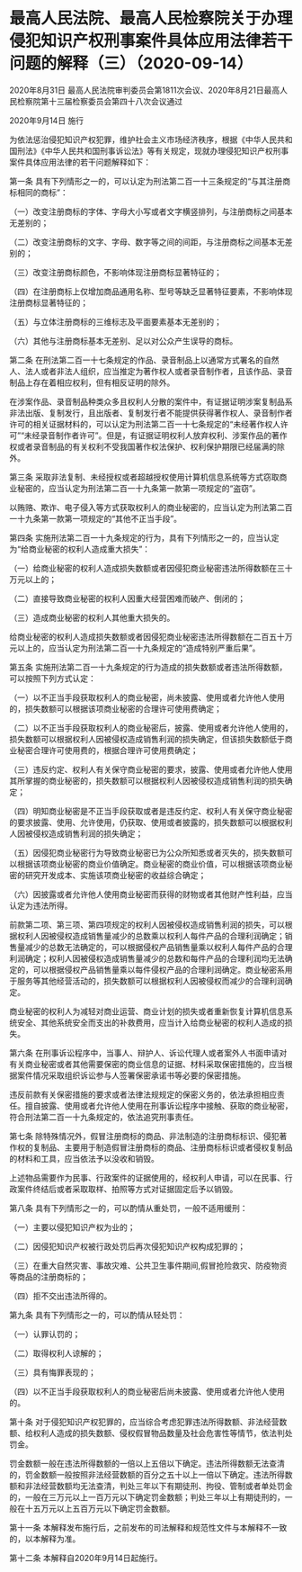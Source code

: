 # 最高人民法院、最高人民检察院关于办理侵犯知识产权刑事案件具体应用法律若干问题的解释（三）（2020-09-14）

2020年8月31日 最高人民法院审判委员会第1811次会议、2020年8月21日最高人民检察院第十三届检察委员会第四十八次会议通过

2020年9月14日 施行

为依法惩治侵犯知识产权犯罪，维护社会主义市场经济秩序，根据《中华人民共和国刑法》《中华人民共和国刑事诉讼法》等有关规定，现就办理侵犯知识产权刑事案件具体应用法律的若干问题解释如下：

第一条 具有下列情形之一的，可以认定为刑法第二百一十三条规定的“与其注册商标相同的商标”：

（一）改变注册商标的字体、字母大小写或者文字横竖排列，与注册商标之间基本无差别的；

（二）改变注册商标的文字、字母、数字等之间的间距，与注册商标之间基本无差别的；

（三）改变注册商标颜色，不影响体现注册商标显著特征的；

（四）在注册商标上仅增加商品通用名称、型号等缺乏显著特征要素，不影响体现注册商标显著特征的；

（五）与立体注册商标的三维标志及平面要素基本无差别的；

（六）其他与注册商标基本无差别、足以对公众产生误导的商标。

第二条 在刑法第二百一十七条规定的作品、录音制品上以通常方式署名的自然人、法人或者非法人组织，应当推定为著作权人或者录音制作者，且该作品、录音制品上存在着相应权利，但有相反证明的除外。

在涉案作品、录音制品种类众多且权利人分散的案件中，有证据证明涉案复制品系非法出版、复制发行，且出版者、复制发行者不能提供获得著作权人、录音制作者许可的相关证据材料的，可以认定为刑法第二百一十七条规定的“未经著作权人许可”“未经录音制作者许可”。但是，有证据证明权利人放弃权利、涉案作品的著作权或者录音制品的有关权利不受我国著作权法保护、权利保护期限已经届满的除外。

第三条 采取非法复制、未经授权或者超越授权使用计算机信息系统等方式窃取商业秘密的，应当认定为刑法第二百一十九条第一款第一项规定的“盗窃”。

以贿赂、欺诈、电子侵入等方式获取权利人的商业秘密的，应当认定为刑法第二百一十九条第一款第一项规定的“其他不正当手段”。

第四条 实施刑法第二百一十九条规定的行为，具有下列情形之一的，应当认定为“给商业秘密的权利人造成重大损失”：

（一）给商业秘密的权利人造成损失数额或者因侵犯商业秘密违法所得数额在三十万元以上的；

（二）直接导致商业秘密的权利人因重大经营困难而破产、倒闭的；

（三）造成商业秘密的权利人其他重大损失的。

给商业秘密的权利人造成损失数额或者因侵犯商业秘密违法所得数额在二百五十万元以上的，应当认定为刑法第二百一十九条规定的“造成特别严重后果”。

第五条 实施刑法第二百一十九条规定的行为造成的损失数额或者违法所得数额，可以按照下列方式认定：

（一）以不正当手段获取权利人的商业秘密，尚未披露、使用或者允许他人使用的，损失数额可以根据该项商业秘密的合理许可使用费确定；

（二）以不正当手段获取权利人的商业秘密后，披露、使用或者允许他人使用的，损失数额可以根据权利人因被侵权造成销售利润的损失确定，但该损失数额低于商业秘密合理许可使用费的，根据合理许可使用费确定；

（三）违反约定、权利人有关保守商业秘密的要求，披露、使用或者允许他人使用其所掌握的商业秘密的，损失数额可以根据权利人因被侵权造成销售利润的损失确定；

（四）明知商业秘密是不正当手段获取或者是违反约定、权利人有关保守商业秘密的要求披露、使用、允许使用，仍获取、使用或者披露的，损失数额可以根据权利人因被侵权造成销售利润的损失确定；

（五）因侵犯商业秘密行为导致商业秘密已为公众所知悉或者灭失的，损失数额可以根据该项商业秘密的商业价值确定。商业秘密的商业价值，可以根据该项商业秘密的研究开发成本、实施该项商业秘密的收益综合确定；

（六）因披露或者允许他人使用商业秘密而获得的财物或者其他财产性利益，应当认定为违法所得。

前款第二项、第三项、第四项规定的权利人因被侵权造成销售利润的损失，可以根据权利人因被侵权造成销售量减少的总数乘以权利人每件产品的合理利润确定；销售量减少的总数无法确定的，可以根据侵权产品销售量乘以权利人每件产品的合理利润确定；权利人因被侵权造成销售量减少的总数和每件产品的合理利润均无法确定的，可以根据侵权产品销售量乘以每件侵权产品的合理利润确定。商业秘密系用于服务等其他经营活动的，损失数额可以根据权利人因被侵权而减少的合理利润确定。

商业秘密的权利人为减轻对商业运营、商业计划的损失或者重新恢复计算机信息系统安全、其他系统安全而支出的补救费用，应当计入给商业秘密的权利人造成的损失。

第六条 在刑事诉讼程序中，当事人、辩护人、诉讼代理人或者案外人书面申请对有关商业秘密或者其他需要保密的商业信息的证据、材料采取保密措施的，应当根据案件情况采取组织诉讼参与人签署保密承诺书等必要的保密措施。

违反前款有关保密措施的要求或者法律法规规定的保密义务的，依法承担相应责任。擅自披露、使用或者允许他人使用在刑事诉讼程序中接触、获取的商业秘密，符合刑法第二百一十九条规定的，依法追究刑事责任。

第七条 除特殊情况外，假冒注册商标的商品、非法制造的注册商标标识、侵犯著作权的复制品、主要用于制造假冒注册商标的商品、注册商标标识或者侵权复制品的材料和工具，应当依法予以没收和销毁。

上述物品需要作为民事、行政案件的证据使用的，经权利人申请，可以在民事、行政案件终结后或者采取取样、拍照等方式对证据固定后予以销毁。

第八条 具有下列情形之一的，可以酌情从重处罚，一般不适用缓刑：

（一）主要以侵犯知识产权为业的；

（二）因侵犯知识产权被行政处罚后再次侵犯知识产权构成犯罪的；

（三）在重大自然灾害、事故灾难、公共卫生事件期间,假冒抢险救灾、防疫物资等商品的注册商标的；

（四）拒不交出违法所得的。

第九条 具有下列情形之一的，可以酌情从轻处罚：

（一）认罪认罚的；

（二）取得权利人谅解的；

（三）具有悔罪表现的；

（四）以不正当手段获取权利人的商业秘密后尚未披露、使用或者允许他人使用的。

第十条 对于侵犯知识产权犯罪的，应当综合考虑犯罪违法所得数额、非法经营数额、给权利人造成的损失数额、侵权假冒物品数量及社会危害性等情节，依法判处罚金。

罚金数额一般在违法所得数额的一倍以上五倍以下确定。违法所得数额无法查清的，罚金数额一般按照非法经营数额的百分之五十以上一倍以下确定。违法所得数额和非法经营数额均无法查清，判处三年以下有期徒刑、拘役、管制或者单处罚金的，一般在三万元以上一百万元以下确定罚金数额；判处三年以上有期徒刑的，一般在十五万元以上五百万元以下确定罚金数额。

第十一条 本解释发布施行后，之前发布的司法解释和规范性文件与本解释不一致的，以本解释为准。

第十二条 本解释自2020年9月14日起施行。
